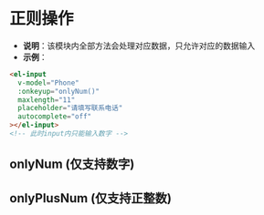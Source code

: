 # 正则操作

- **说明**：该模块内全部方法会处理对应数据，只允许对应的数据输入
- **示例**：

```html
<el-input
  v-model="Phone"
  :onkeyup="onlyNum()"
  maxlength="11"
  placeholder="请填写联系电话"
  autocomplete="off"
></el-input>
<!-- 此时input内只能输入数字 -->
```

## onlyNum (仅支持数字)

## onlyPlusNum (仅支持正整数)
